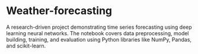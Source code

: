 # Weather-forecasting
A research-driven project demonstrating time series forecasting using deep learning neural networks. The notebook covers data preprocessing, model building, training, and evaluation using Python libraries like NumPy, Pandas, and scikit-learn.
